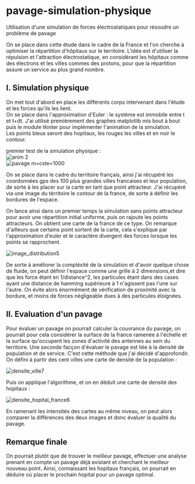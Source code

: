 # pavage-simulation-physique
Utilisation d'une simulation de forces électrostatiques pour résoudre un problème de pavage

On se place dans cette étude dans le cadre de la France et l'on cherche à optimiser la répartition d'hôpitaux sur le territoire. L'idée est d'utiliser la répulsion et l'attraction électrostatique, en considérant les hôpitaux comme des électrons et les villes commes des protons, pour que la répartition assure un service au plus grand nombre.   

## I. Simulation physique 

On met tout d'abord en place les différents corps intervenant dans l'étude et les forces qu'ils les lient.   
On se place dans l'approximation d'Euler : le système est immobile entre t et t+dt. J'ai utilisé premièrement des graphes matplotlib mis bout à bout puis le module tkinter pour implémenter l'animation de la simulation.  
Les points bleus seront des hopitaux, les rouges les villes et en noir le contour.  

premier test de la simulation physique :  
![anim 2](https://user-images.githubusercontent.com/83364235/173251261-aeb90e93-2886-46c6-8052-7cdac8a67390.gif)  
![pavage m=cste=1000](https://user-images.githubusercontent.com/83364235/173251327-e2976ad6-e422-4e42-994b-e80608c17f03.png)  

On se place dans le cadre du territoire français, ainsi j'ai récupéré les coordonnées gps des 100 plus grandes villes francaises et leur population, de sorte à les placer sur la carte en tant que point attracteur. J'ai récupéré via une image du térritoire le contour de la france, de sorte à définir les bordures de l'espace.   

On lance ainsi dans un premier temps la simulation sans points attracteur pour avoir une répartition initial uniforme, puis on rajoute les points attracteurs. On obtient une carte de la france de ce type. On remarque d'ailleurs que certains point sortent de la carte, cela s'explique par l'approximation d'euler et le caractère divergent des forces lorsque les points se rapprochent.    

![image_distribution5](https://user-images.githubusercontent.com/83364235/173251412-96b84394-ac47-40ee-b84a-32aed433f34b.png)

De sorte à améliorer la compléxité de la simulation et d'avoir quelque chose de fluide, on peut définir l'espace comme une grille à 2 dimensions,et dire que les force étant en 1/distance^2, les particules étant dans des cases ayant une distance de hamming supérieure à 1 n'agissent pas l'une sur l'autre. On évite alors énormément de vérification de proximité avec la bordure, et moins de forces négligeable dues à des particules éloignées.

## II. Evaluation d'un pavage

Pour évaluer un pavage on pourrait calculer la couvrance du pavage, on pourrait pour cela considérer la surface de la france ramenée à l'échelle et la surface qu'occupent les zones d'activité des antennes au sein du territoire. 
Une seconde facçon d'évaluer le pavage est liée à la densité de population et de service. C'est cette méthode que j'ai décidé d'approfondir. On défini à partir des cent villes une carte de densité de la population :  

![densite_ville7](https://user-images.githubusercontent.com/83364235/173251762-b0a91309-b47a-4eff-9ba2-d9f31e8b75a2.png)

Puis on applique l'algorithme, et on en déduit une carte de densité des hopitaux :  

![densite_hopital_france6](https://user-images.githubusercontent.com/83364235/173251966-c6290e4d-5148-40fd-aca9-e0c8334ce61f.png)

En ramenant les intensités des cartes au même niveau, on peut alors comparer la différences des deux images et donc évaluer la qualité du pavage. 


## Remarque finale 

On pourrait plutôt que de trouver le meilleur pavage, effectuer une analyse prenant en compte un pavage déjà existant et cherchant le meilleur nouveau point. Ainsi, connaissant les hopitaux français, on pourrait en déduire où placer le prochain hopital pour un pavage optimal. 



